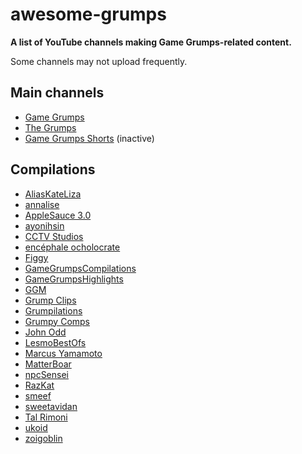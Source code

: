 # awesome-grumps
**A list of YouTube channels making Game Grumps-related content.**

Some channels may not upload frequently.


## Main channels
- [Game Grumps](https://www.youtube.com/@GameGrumps)
- [The Grumps](https://www.youtube.com/@thegrumps)
- [Game Grumps Shorts](https://www.youtube.com/@GameGrumpsShorts) (inactive)

## Compilations
- [AliasKateLiza](https://www.youtube.com/@AliasKateLiza)
- [annalise](https://www.youtube.com/@annalies)
- [AppleSauce 3.0](https://www.youtube.com/@ASauce3.0)
- [ayonihsin](https://www.youtube.com/@ayonihsin5236)
- [CCTV Studios](https://www.youtube.com/@CCTVStudios)
- [encéphale ocholocrate](https://www.youtube.com/@encephaleocholocrate7674)
- [Figgy](https://www.youtube.com/@Figgy)
- [GameGrumpsCompilations](https://www.youtube.com/@GameGrumpsCompilations)
- [GameGrumpsHighlights](https://www.youtube.com/@gamegrumpshighlights4794)
- [GGM](https://www.youtube.com/@ggm4382)
- [Grump Clips](https://www.youtube.com/@grumpclips)
- [Grumpilations](https://www.youtube.com/@Grumpilations)
- [Grumpy Comps](https://www.youtube.com/@GrumpyComps)
- [John Odd](https://www.youtube.com/@JohnOdd)
- [LesmoBestOfs](https://www.youtube.com/@LesmoBestOfs92)
- [Marcus Yamamoto](https://www.youtube.com/@marcusyamamoto5200)
- [MatterBoar](https://www.youtube.com/@MatterBoar)
- [npcSensei](https://www.youtube.com/@npcSensei)
- [RazKat](https://www.youtube.com/@RazKat_2023)
- [smeef](https://www.youtube.com/@blueyoshi7)
- [sweetavidan](https://www.youtube.com/@sweetavidan)
- [Tal Rimoni](https://www.youtube.com/@TalRimoni)
- [ukoid](https://www.youtube.com/@ukoid)
- [zoigoblin](https://www.youtube.com/@zoigoblin)
